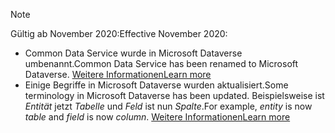 > [!NOTE]
> <span data-ttu-id="f596b-101">Gültig ab November 2020:</span><span class="sxs-lookup"><span data-stu-id="f596b-101">Effective November 2020:</span></span>
> - <span data-ttu-id="f596b-102">Common Data Service wurde in Microsoft Dataverse umbenannt.</span><span class="sxs-lookup"><span data-stu-id="f596b-102">Common Data Service has been renamed to Microsoft Dataverse.</span></span> [<span data-ttu-id="f596b-103">Weitere Informationen</span><span class="sxs-lookup"><span data-stu-id="f596b-103">Learn more</span></span>](https://aka.ms/PAuAppBlog)
> - <span data-ttu-id="f596b-104">Einige Begriffe in Microsoft Dataverse wurden aktualisiert.</span><span class="sxs-lookup"><span data-stu-id="f596b-104">Some terminology in Microsoft Dataverse has been updated.</span></span> <span data-ttu-id="f596b-105">Beispielsweise ist *Entität* jetzt *Tabelle* und *Feld* ist nun *Spalte*.</span><span class="sxs-lookup"><span data-stu-id="f596b-105">For example, *entity* is now *table* and *field* is now *column*.</span></span> [<span data-ttu-id="f596b-106">Weitere Informationen</span><span class="sxs-lookup"><span data-stu-id="f596b-106">Learn more</span></span>](/powerapps/maker/data-platform/data-platform-intro)
